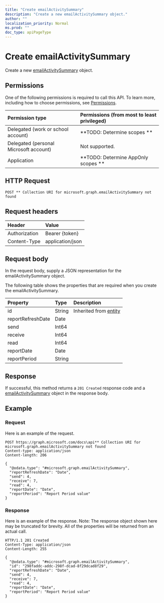 ```yaml
---
title: "Create emailActivitySummary"
description: "Create a new emailActivitySummary object."
author: ""
localization_priority: Normal
ms.prod: ""
doc_type: apiPageType
---
```


# Create emailActivitySummary

Create a new [emailActivitySummary](../resources/emailactivitysummary.md) object.

## Permissions
One of the following permissions is required to call this API. To learn more, including how to choose permissions, see [Permissions](/concepts/permissions-reference.md).

|Permission type|Permissions (from most to least privileged)|
|:---|:---|
|Delegated (work or school account)|**TODO: Determine scopes **|
|Delegated (personal Microsoft account)|Not supported.|
|Application|**TODO: Determine AppOnly scopes **|

## HTTP Request
<!-- {
  "blockType": "ignored"
}
-->
``` http
POST ** Collection URI for microsoft.graph.emailActivitySummary not found
```

## Request headers
|Header|Value|
|:---|:---|
|Authorization|Bearer {token}|
|Content-Type|application/json|

## Request body
In the request body, supply a JSON representation for the emailActivitySummary object.

The following table shows the properties that are required when you create the emailActivitySummary.

|Property|Type|Description|
|:---|:---|:---|
|id|String| Inherited from [entity](../resources/entity.md)|
|reportRefreshDate|Date||
|send|Int64||
|receive|Int64||
|read|Int64||
|reportDate|Date||
|reportPeriod|String||



## Response
If successful, this method returns a `201 Created` response code and a [emailActivitySummary](../resources/emailactivitysummary.md) object in the response body.

## Example

### Request
Here is an example of the request.
<!-- {
  "blockType": "request",
  "name": "create_emailactivitysummary_from_"
}
-->
``` http
POST https://graph.microsoft.com/docs\api** Collection URI for microsoft.graph.emailActivitySummary not found
Content-type: application/json
Content-length: 206

{
  "@odata.type": "#microsoft.graph.emailActivitySummary",
  "reportRefreshDate": "Date",
  "send": 4,
  "receive": 7,
  "read": 4,
  "reportDate": "Date",
  "reportPeriod": "Report Period value"
}
```

### Response
Here is an example of the response. Note: The response object shown here may be truncated for brevity. All of the properties will be returned from an actual call.
<!-- {
  "blockType": "response",
  "truncated": true,
  "@odata.type": "microsoft.graph.emailactivitysummary"
}
-->
``` http
HTTP/1.1 201 Created
Content-Type: application/json
Content-Length: 255

{
  "@odata.type": "#microsoft.graph.emailActivitySummary",
  "id": "298faddc-addc-298f-dcad-8f29dcad8f29",
  "reportRefreshDate": "Date",
  "send": 4,
  "receive": 7,
  "read": 4,
  "reportDate": "Date",
  "reportPeriod": "Report Period value"
}
```

